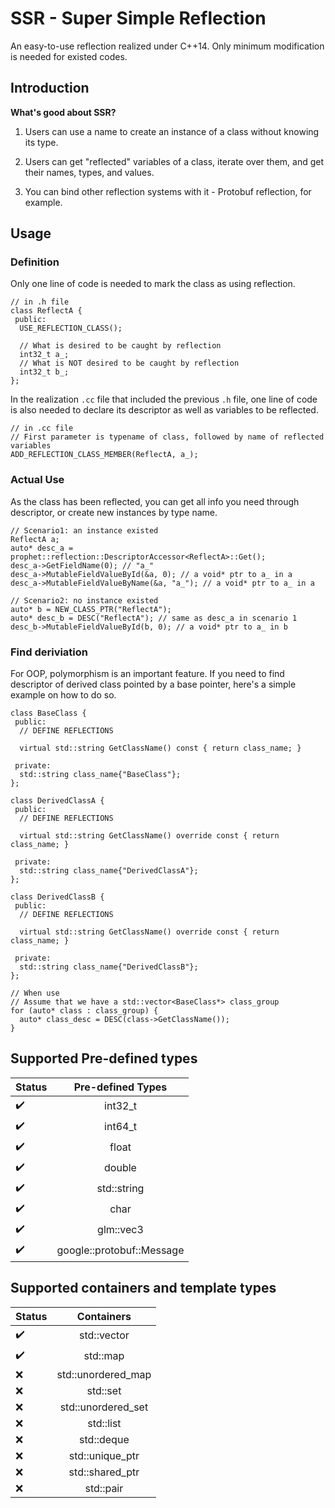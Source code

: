 # SSR - Super Simple Reflection

An easy-to-use reflection realized under C++14. Only minimum modification is needed for existed codes.

## Introduction

**What's good about SSR?**

1. Users can use a name to create an instance of a class without knowing its type.

2. Users can get "reflected" variables of a class, iterate over them, and get their names, types, and values.

3. You can bind other reflection systems with it - Protobuf reflection, for example.

## Usage

### Definition

Only one line of code is needed to mark the class as using reflection.

```
// in .h file
class ReflectA {
 public:
  USE_REFLECTION_CLASS();
  
  // What is desired to be caught by reflection
  int32_t a_;
  // What is NOT desired to be caught by reflection
  int32_t b_;
};
```

In the realization `.cc` file that included the previous `.h` file, one line of code is also needed to declare its descriptor as well as variables to be reflected.

```
// in .cc file
// First parameter is typename of class, followed by name of reflected variables
ADD_REFLECTION_CLASS_MEMBER(ReflectA, a_);
```

### Actual Use

As the class has been reflected, you can get all info you need through descriptor, or create new instances by type name.

```
// Scenario1: an instance existed
ReflectA a;
auto* desc_a = prophet::reflection::DescriptorAccessor<ReflectA>::Get();
desc_a->GetFieldName(0); // "a_"
desc_a->MutableFieldValueById(&a, 0); // a void* ptr to a_ in a
desc_a->MutableFieldValueByName(&a, "a_"); // a void* ptr to a_ in a

// Scenario2: no instance existed
auto* b = NEW_CLASS_PTR("ReflectA");
auto* desc_b = DESC("ReflectA"); // same as desc_a in scenario 1
desc_b->MutableFieldValueById(b, 0); // a void* ptr to a_ in b
```

### Find deriviation

For OOP, polymorphism is an important feature. If you need to find descriptor of derived class pointed by a base pointer, here's a simple example on how to do so.

```
class BaseClass {
 public:
  // DEFINE REFLECTIONS

  virtual std::string GetClassName() const { return class_name; }

 private:
  std::string class_name{"BaseClass"};
};

class DerivedClassA {
 public:
  // DEFINE REFLECTIONS

  virtual std::string GetClassName() override const { return class_name; }

 private:
  std::string class_name{"DerivedClassA"};
};

class DerivedClassB {
 public:
  // DEFINE REFLECTIONS

  virtual std::string GetClassName() override const { return class_name; }

 private:
  std::string class_name{"DerivedClassB"};
};

// When use
// Assume that we have a std::vector<BaseClass*> class_group
for (auto* class : class_group) {
  auto* class_desc = DESC(class->GetClassName());
}
```

## Supported Pre-defined types

Status | Pre-defined Types
---------|:------:
:heavy_check_mark: | int32_t
:heavy_check_mark: | int64_t
:heavy_check_mark: | float
:heavy_check_mark: | double
:heavy_check_mark: | std::string
:heavy_check_mark: | char
:heavy_check_mark: | glm::vec3
:heavy_check_mark: | google::protobuf::Message

##  Supported containers and template types

Status | Containers
---------|:------:
:heavy_check_mark: | std::vector
:heavy_check_mark: | std::map
:x:  | std::unordered_map
:x:  | std::set
:x:  | std::unordered_set
:x:  | std::list
:x:  | std::deque
:x:  | std::unique_ptr
:x:  | std::shared_ptr
:x:  | std::pair